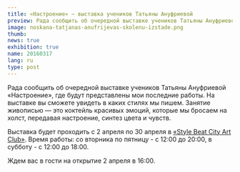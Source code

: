 ```yaml
---
title: «Настроение» — выставка учеников Татьяны Ануфриевой
preview: Рада сообщить об очередной выставке учеников Татьяны Ануфриевой «Настроение», где будут представлены мои последние работы.
image: noskana-tatjanas-anufrijevas-skolenu-izstade.png
thumb: 
news: true
exhibition: true
name: 20160317
lang: ru
type: post
---
```


Рада сообщить об очередной выставке учеников Татьяны Ануфриевой «Настроение», где будут представлены мои последние работы. На выставке вы сможете увидеть в каких стилях мы пишем. Занятие живописью — это коктейль красивых эмоций, которые мы бросаем на холст, передавая настроение, синтез цвета и чувств.

Выставка будет проходить с 2 апреля по 30 апреля в [«Style Beat City Art Club»](https://www.facebook.com/StyleBeatCity/). Время работы: со вторника по пятницу - с 12:00 до 20:00, в субботу - с 12:00 до 18:00.

Ждем вас в гости на открытие 2 апреля в 16:00.
